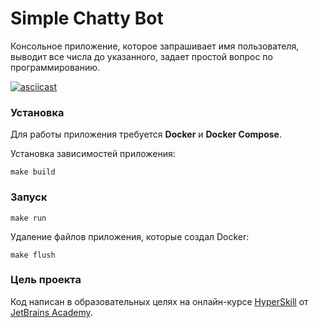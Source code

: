 # Simple Chatty Bot

Консольное приложение, которое запрашивает имя пользователя, выводит все числа до указанного, задает простой вопрос по программированию.

[![asciicast](https://asciinema.org/a/WJjlT6VUAdMFk89Z8S1pNNvHr.svg)](https://asciinema.org/a/WJjlT6VUAdMFk89Z8S1pNNvHr)

### Установка

Для работы приложения требуется **Docker** и **Docker Compose**.

Установка зависимостей приложения:
```
make build
```

### Запуск

```
make run
```

Удаление файлов приложения, которые создал Docker:
```
make flush
```

### Цель проекта

Код написан в образовательных целях на онлайн-курсе [HyperSkill](https://hi.hyperskill.org/) от [JetBrains Academy](https://www.jetbrains.com/ru-ru/academy/).
